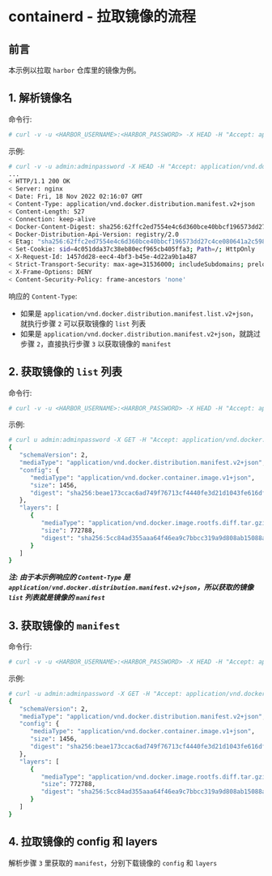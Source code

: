 # containerd - 拉取镜像的流程

## 前言

本示例以拉取 ```harbor``` 仓库里的镜像为例。

## 1. 解析镜像名

命令行:

```bash
# curl -v -u <HARBOR_USERNAME>:<HARBOR_PASSWORD> -X HEAD -H "Accept: application/vnd.docker.distribution.manifest.v2+json, application/vnd.docker.distribution.manifest.list.v2+json, application/vnd.oci.image.manifest.v1+json, application/vnd.oci.image.index.v1+json, */*" https://<HARBOR_DNS>/v2/<HARBOR_PROJECT_NAME>/<IMAGE>/manifests/<TAG>
```

示例:

```bash
# curl -v -u admin:adminpassword -X HEAD -H "Accept: application/vnd.docker.distribution.manifest.v2+json, application/vnd.docker.distribution.manifest.list.v2+json, application/vnd.oci.image.manifest.v1+json, application/vnd.oci.image.index.v1+json, */*" https://core.harbor.domain/v2/iot/busybox/manifests/latest
...
< HTTP/1.1 200 OK
< Server: nginx
< Date: Fri, 18 Nov 2022 02:16:07 GMT
< Content-Type: application/vnd.docker.distribution.manifest.v2+json
< Content-Length: 527
< Connection: keep-alive
< Docker-Content-Digest: sha256:62ffc2ed7554e4c6d360bce40bbcf196573dd27c4ce080641a2c59867e732dee
< Docker-Distribution-Api-Version: registry/2.0
< Etag: "sha256:62ffc2ed7554e4c6d360bce40bbcf196573dd27c4ce080641a2c59867e732dee"
< Set-Cookie: sid=4c051dda37c38eb80ecf965cb405ffa3; Path=/; HttpOnly
< X-Request-Id: 1457dd28-eec4-4bf3-b45e-4d22a9b1a487
< Strict-Transport-Security: max-age=31536000; includeSubdomains; preload
< X-Frame-Options: DENY
< Content-Security-Policy: frame-ancestors 'none'
```

响应的 ```Content-Type```:

- 如果是 ```application/vnd.docker.distribution.manifest.list.v2+json```，就执行步骤 ```2``` 可以获取镜像的 ```list``` 列表
- 如果是 ```application/vnd.docker.distribution.manifest.v2+json```，就跳过步骤 ```2```，直接执行步骤 ```3``` 以获取镜像的 ```manifest```

## 2. 获取镜像的 ```list``` 列表

命令行:

```bash
# curl -v -u <HARBOR_USERNAME>:<HARBOR_PASSWORD> -X HEAD -H "Accept: application/vnd.docker.distribution.manifest.list.v2+json" https://<HARBOR_DNS>/v2/<HARBOR_PROJECT_NAME>/<IMAGE>/manifests/<Docker-Content-Digest>
```

示例:

```bash
# curl u admin:adminpassword -X GET -H "Accept: application/vnd.docker.distribution.manifest.list.v2+json"  https://core.harbor.domain/v2/iot/busybox/manifests/sha256:62ffc2ed7554e4c6d360bce40bbcf196573dd27c4ce080641a2c59867e732dee
{
   "schemaVersion": 2,
   "mediaType": "application/vnd.docker.distribution.manifest.v2+json",
   "config": {
      "mediaType": "application/vnd.docker.container.image.v1+json",
      "size": 1456,
      "digest": "sha256:beae173ccac6ad749f76713cf4440fe3d21d1043fe616dfbe30775815d1d0f6a"
   },
   "layers": [
      {
         "mediaType": "application/vnd.docker.image.rootfs.diff.tar.gzip",
         "size": 772788,
         "digest": "sha256:5cc84ad355aaa64f46ea9c7bbcc319a9d808ab15088a27209c9e70ef86e5a2aa"
      }
   ]
}
```

***注: 由于本示例响应的 ```Content-Type``` 是 ```application/vnd.docker.distribution.manifest.v2+json```，所以获取的镜像 ```list``` 列表就是镜像的 ```manifest```***

## 3. 获取镜像的 ```manifest```

命令行:

```bash
# curl -v -u <HARBOR_USERNAME>:<HARBOR_PASSWORD> -X HEAD -H "Accept: application/vnd.docker.distribution.manifest.v2+json" https://<HARBOR_DNS>/v2/<HARBOR_PROJECT_NAME>/<IMAGE>/manifests/<Docker-Content-Digest>
```

示例:

```bash
# curl -u admin:adminpassword -X GET -H "Accept: application/vnd.docker.distribution.manifest.v2+json"  https://core.harbor.domain/v2/iot/busybox/manifests/sha256:62ffc2ed7554e4c6d360bce40bbcf196573dd27c4ce080641a2c59867e732dee
{
   "schemaVersion": 2,
   "mediaType": "application/vnd.docker.distribution.manifest.v2+json",
   "config": {
      "mediaType": "application/vnd.docker.container.image.v1+json",
      "size": 1456,
      "digest": "sha256:beae173ccac6ad749f76713cf4440fe3d21d1043fe616dfbe30775815d1d0f6a"
   },
   "layers": [
      {
         "mediaType": "application/vnd.docker.image.rootfs.diff.tar.gzip",
         "size": 772788,
         "digest": "sha256:5cc84ad355aaa64f46ea9c7bbcc319a9d808ab15088a27209c9e70ef86e5a2aa"
      }
   ]
}
```

## 4. 拉取镜像的 config 和 layers

解析步骤 ```3``` 里获取的 ```manifest```，分别下载镜像的 ```config``` 和 ```layers```
